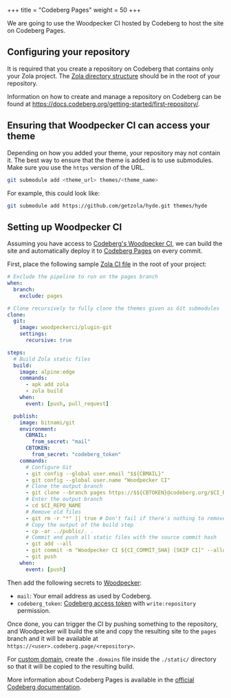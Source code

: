 +++
title = "Codeberg Pages"
weight = 50
+++

We are going to use the Woodpecker CI hosted by Codeberg to host the site on Codeberg Pages.

## Configuring your repository

It is required that you create a repository on Codeberg that contains only your Zola project. The [Zola directory structure](https://www.getzola.org/documentation/getting-started/directory-structure/) should be in the root of your repository.

Information on how to create and manage a repository on Codeberg can be found at <https://docs.codeberg.org/getting-started/first-repository/>.

## Ensuring that Woodpecker CI can access your theme

Depending on how you added your theme, your repository may not contain it. The best way to ensure that the theme is added is to use submodules. Make sure you use the `https` version of the URL.

```bash
git submodule add <theme_url> themes/<theme_name>
```

For example, this could look like:

```bash
git submodule add https://github.com/getzola/hyde.git themes/hyde
```

## Setting up Woodpecker CI

Assuming you have access to [Codeberg's Woodpecker CI](https://docs.codeberg.org/ci/), we can build the site and automatically deploy it to [Codeberg Pages](https://codeberg.page) on every commit.

First, place the following sample [Zola CI file](https://codeberg.org/Codeberg-CI/examples/src/branch/main/Zola/.woodpecker.yaml) in the root of your project:

```yaml
# Exclude the pipeline to run on the pages branch
when:
  branch:
    exclude: pages

# Clone recursively to fully clone the themes given as Git submodules
clone:
  git:
    image: woodpeckerci/plugin-git
    settings:
      recursive: true

steps:
  # Build Zola static files
  build:
    image: alpine:edge
    commands:
      - apk add zola
      - zola build
    when:
      event: [push, pull_request]

  publish:
    image: bitnami/git
    environment:
      CBMAIL:
        from_secret: "mail"
      CBTOKEN:
        from_secret: "codeberg_token"
    commands:
      # Configure Git
      - git config --global user.email "$${CBMAIL}"
      - git config --global user.name "Woodpecker CI"
      # Clone the output branch
      - git clone --branch pages https://$${CBTOKEN}@codeberg.org/$CI_REPO.git $CI_REPO_NAME
      # Enter the output branch
      - cd $CI_REPO_NAME
      # Remove old files
      - git rm -r "*" || true # Don't fail if there's nothing to remove
      # Copy the output of the build step
      - cp -ar ../public/. .
      # Commit and push all static files with the source commit hash
      - git add --all
      - git commit -m "Woodpecker CI ${CI_COMMIT_SHA} [SKIP CI]" --allow-empty
      - git push
    when:
      event: [push]
```

Then add the following secrets to [Woodpecker](https://ci.codeberg.org/):

- `mail`: Your email address as used by Codeberg.
- `codeberg_token`: [Codeberg access token](https://docs.codeberg.org/advanced/access-token/) with `write:repository` permission.

Once done, you can trigger the CI by pushing something to the repository, and Woodpecker will build the site and copy the resulting site to the `pages` branch and it will be available at `https://<user>.codeberg.page/<repository>`.

For [custom domain](https://docs.codeberg.org/codeberg-pages/using-custom-domain/), create the `.domains` file inside the `./static/` directory so that it will be copied to the resulting build.

More information about Codeberg Pages is available in the [official Codeberg documentation](https://docs.codeberg.org/codeberg-pages/).
